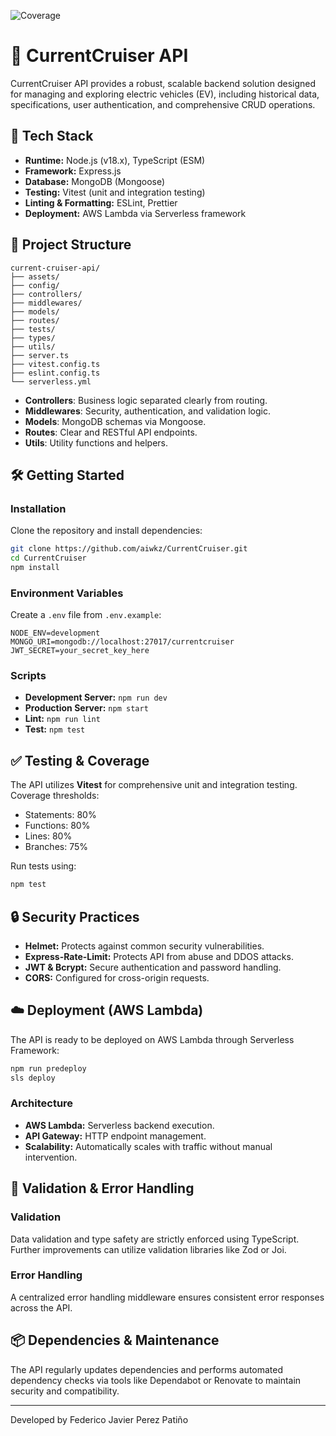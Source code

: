 ![Coverage](https://img.shields.io/badge/coverage-84%25-brightgreen)

# 🚗 CurrentCruiser API

CurrentCruiser API provides a robust, scalable backend solution designed for managing and exploring electric vehicles (EV), including historical data, specifications, user authentication, and comprehensive CRUD operations.

## 🚀 Tech Stack

-   **Runtime:** Node.js (v18.x), TypeScript (ESM)
-   **Framework:** Express.js
-   **Database:** MongoDB (Mongoose)
-   **Testing:** Vitest (unit and integration testing)
-   **Linting & Formatting:** ESLint, Prettier
-   **Deployment:** AWS Lambda via Serverless framework

## 📂 Project Structure

```
current-cruiser-api/
├── assets/
├── config/
├── controllers/
├── middlewares/
├── models/
├── routes/
├── tests/
├── types/
├── utils/
├── server.ts
├── vitest.config.ts
├── eslint.config.ts
└── serverless.yml
```

-   **Controllers**: Business logic separated clearly from routing.
-   **Middlewares**: Security, authentication, and validation logic.
-   **Models**: MongoDB schemas via Mongoose.
-   **Routes**: Clear and RESTful API endpoints.
-   **Utils**: Utility functions and helpers.

## 🛠️ Getting Started

### Installation

Clone the repository and install dependencies:

```bash
git clone https://github.com/aiwkz/CurrentCruiser.git
cd CurrentCruiser
npm install
```

### Environment Variables

Create a `.env` file from `.env.example`:

```env
NODE_ENV=development
MONGO_URI=mongodb://localhost:27017/currentcruiser
JWT_SECRET=your_secret_key_here
```

### Scripts

-   **Development Server:** `npm run dev`
-   **Production Server:** `npm start`
-   **Lint:** `npm run lint`
-   **Test:** `npm test`

## ✅ Testing & Coverage

The API utilizes **Vitest** for comprehensive unit and integration testing. Coverage thresholds:

-   Statements: 80%
-   Functions: 80%
-   Lines: 80%
-   Branches: 75%

Run tests using:

```bash
npm test
```

## 🔒 Security Practices

-   **Helmet:** Protects against common security vulnerabilities.
-   **Express-Rate-Limit:** Protects API from abuse and DDOS attacks.
-   **JWT & Bcrypt:** Secure authentication and password handling.
-   **CORS:** Configured for cross-origin requests.

## ☁️ Deployment (AWS Lambda)

The API is ready to be deployed on AWS Lambda through Serverless Framework:

```bash
npm run predeploy
sls deploy
```

### Architecture

-   **AWS Lambda:** Serverless backend execution.
-   **API Gateway:** HTTP endpoint management.
-   **Scalability:** Automatically scales with traffic without manual intervention.

## 🔎 Validation & Error Handling

### Validation

Data validation and type safety are strictly enforced using TypeScript. Further improvements can utilize validation libraries like Zod or Joi.

### Error Handling

A centralized error handling middleware ensures consistent error responses across the API.

## 📦 Dependencies & Maintenance

The API regularly updates dependencies and performs automated dependency checks via tools like Dependabot or Renovate to maintain security and compatibility.

---

Developed by Federico Javier Perez Patiño
